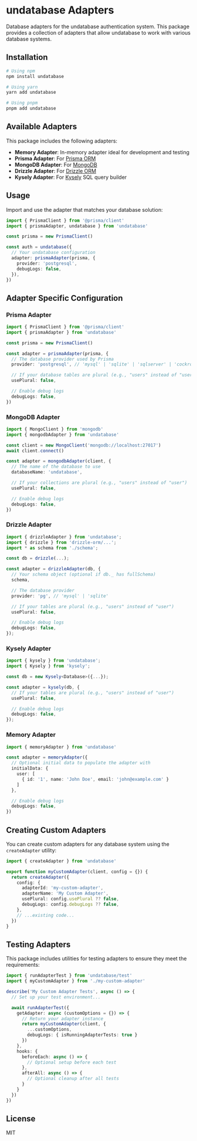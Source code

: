 # undatabase Adapters

Database adapters for the undatabase authentication system. This package provides a collection of adapters that allow undatabase to work with various database systems.

## Installation

```bash
# Using npm
npm install undatabase

# Using yarn
yarn add undatabase

# Using pnpm
pnpm add undatabase
```

## Available Adapters

This package includes the following adapters:

- **Memory Adapter**: In-memory adapter ideal for development and testing
- **Prisma Adapter**: For [Prisma ORM](https://www.prisma.io/)
- **MongoDB Adapter**: For [MongoDB](https://www.mongodb.com/)
- **Drizzle Adapter**: For [Drizzle ORM](https://orm.drizzle.team/)
- **Kysely Adapter**: For [Kysely](https://kysely.dev/) SQL query builder

## Usage

Import and use the adapter that matches your database solution:

```typescript
import { PrismaClient } from '@prisma/client'
import { prismaAdapter, undatabase } from 'undatabase'

const prisma = new PrismaClient()

const auth = undatabase({
  // Your undatabase configuration
  adapter: prismaAdapter(prisma, {
    provider: 'postgresql',
    debugLogs: false,
  }),
})
```

## Adapter Specific Configuration

### Prisma Adapter

```typescript
import { PrismaClient } from '@prisma/client'
import { prismaAdapter } from 'undatabase'

const prisma = new PrismaClient()

const adapter = prismaAdapter(prisma, {
  // The database provider used by Prisma
  provider: 'postgresql', // 'mysql' | 'sqlite' | 'sqlserver' | 'cockroachdb' | 'mongodb'

  // If your database tables are plural (e.g., "users" instead of "user")
  usePlural: false,

  // Enable debug logs
  debugLogs: false,
})
```

### MongoDB Adapter

```typescript
import { MongoClient } from 'mongodb'
import { mongodbAdapter } from 'undatabase'

const client = new MongoClient('mongodb://localhost:27017')
await client.connect()

const adapter = mongodbAdapter(client, {
  // The name of the database to use
  databaseName: 'undatabase',

  // If your collections are plural (e.g., "users" instead of "user")
  usePlural: false,

  // Enable debug logs
  debugLogs: false,
})
```

### Drizzle Adapter

```typescript
import { drizzleAdapter } from 'undatabase';
import { drizzle } from 'drizzle-orm/...';
import * as schema from './schema';

const db = drizzle(...);

const adapter = drizzleAdapter(db, {
  // Your schema object (optional if db._ has fullSchema)
  schema,

  // The database provider
  provider: 'pg', // 'mysql' | 'sqlite'

  // If your tables are plural (e.g., "users" instead of "user")
  usePlural: false,

  // Enable debug logs
  debugLogs: false,
});
```

### Kysely Adapter

```typescript
import { kysely } from 'undatabase';
import { Kysely } from 'kysely';

const db = new Kysely<Database>({...});

const adapter = kysely(db, {
  // If your tables are plural (e.g., "users" instead of "user")
  usePlural: false,

  // Enable debug logs
  debugLogs: false,
});
```

### Memory Adapter

```typescript
import { memoryAdapter } from 'undatabase'

const adapter = memoryAdapter({
  // Optional initial data to populate the adapter with
  initialData: {
    user: [
      { id: '1', name: 'John Doe', email: 'john@example.com' }
    ]
  },

  // Enable debug logs
  debugLogs: false,
})
```

## Creating Custom Adapters

You can create custom adapters for any database system using the `createAdapter` utility:

```typescript
import { createAdapter } from 'undatabase'

export function myCustomAdapter(client, config = {}) {
  return createAdapter({
    config: {
      adapterId: 'my-custom-adapter',
      adapterName: 'My Custom Adapter',
      usePlural: config.usePlural ?? false,
      debugLogs: config.debugLogs ?? false,
    },
    // ...existing code...
  })
}
```

## Testing Adapters

This package includes utilities for testing adapters to ensure they meet the requirements:

```typescript
import { runAdapterTest } from 'undatabase/test'
import { myCustomAdapter } from './my-custom-adapter'

describe('My Custom Adapter Tests', async () => {
  // Set up your test environment...

  await runAdapterTest({
    getAdapter: async (customOptions = {}) => {
      // Return your adapter instance
      return myCustomAdapter(client, {
        ...customOptions,
        debugLogs: { isRunningAdapterTests: true }
      })
    },
    hooks: {
      beforeEach: async () => {
        // Optional setup before each test
      },
      afterAll: async () => {
        // Optional cleanup after all tests
      }
    }
  })
})
```

## License

MIT
